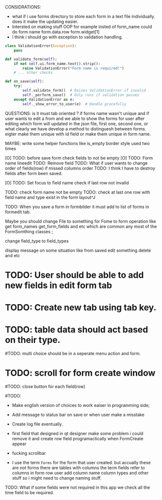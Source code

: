 CONSIDRATIONS:
- what if i use forms directory to store each form in a text file individually.
does it make the updating easier.
- Intersted on making stuff OOP for example insted of form_name  could do
form.name form.data.row form.widget[1]
- I think i should go with exception to validation handling.
```python
class ValidationError(Exception):
    pass

def validate_form(self):
    if not self.ui.form_name.text().strip():
        raise ValidationError("Form name is required!")
    # ... other checks

def on_save(self):
    try:
        self.validate_form()  # Raises ValidationError if invalid
        self._perform_save()  # Only runs if validation passes
    except ValidationError as e:
        self._show_error_to_user(e)  # Handle gracefully
```

QUESTIONS:
is it must tab oriented ?
if forms name wasn't unique and if user wants to edit a from 
and we able to show the forms for user after editing which form
will updated in the json file, first one, second one, or what
clearly we have develop a method to distinguesh between forms. eigter make
them unique with id field or make them unique in form name.

MAYBE: 
write some helper functions like is_empty
border style used two times 

[O] TODO: before save form check fields to not be empty
[O] TODO: Form name lineedit
TODO: Remove field
TODO: What if user wants to change order of fields(row) if missed columns order
TODO: I think I have to destroy fields after form been saved.

[O] TODO: Set focus to field name
check if last row not invalid

TODO: check form name not be empty
TODO: check at last one row with field name and type exist in the form layout^J

TODO: When you save a form in formbilder it must add to list of forms in formedit tab.

Maybe you should change File to something for Fome to form operation like get
form_names get_form_fields and etc which are common any most of the
FormSomthing classes ;

change field_type to field_types

display message on some situation like from saved edit something delete and etc

# TODO: User should be able to add new fields in edit form tab
# TODO: Create new tab using tab key.
# TODO: table data should act based on their type.

#TODO: multi choice should be in a seperate menu action and form.
# TODO: scroll for form create window
#TODO: close button for each field(row)

#TODO:
- Make english version of choices to work eaiser in programming side;
- Add message to status bar on save or when user make a misstake
- Create log file eventually.
- first field that designed in qt designer make some problem i could remove it
and create row field programactically when FormCreate appear
- fucking scrollbar

- I use the term `Forms` for the form that user created. but accually these are
not forms there are tables with columns the term fields refer to columns in
form row user add column name column types and other stuff so i might need to
change naming stuff.

TODO:
What if some fields were not required in this app we check all the time field
to be required.
